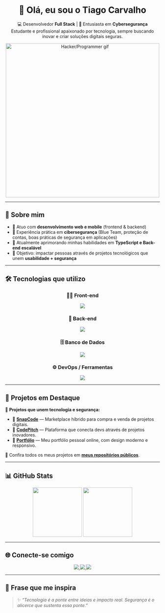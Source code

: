 <h1 align="center">👋 Olá, eu sou o Tiago Carvalho</h1>

<p align="center">
  💻 Desenvolvedor <strong>Full Stack</strong> | 🔐 Entusiasta em <strong>Cybersegurança</strong><br/>
  Estudante e profissional apaixonado por tecnologia, sempre buscando inovar e criar soluções digitais seguras.
</p>

<p align="center">
  <img src="https://media.giphy.com/media/qgQUggAC3Pfv687qPC/giphy.gif" alt="Hacker/Programmer gif" width="500"/>
</p>

---

## 🚀 Sobre mim

- 🔧 Atuo com **desenvolvimento web e mobile** (frontend & backend)  
- 🔐 Experiência prática em **cibersegurança** (Blue Team, proteção de contas, boas práticas de segurança em aplicações)  
- 🌱 Atualmente aprimorando minhas habilidades em **TypeScript e Back-end escalável**  
- 🎯 Objetivo: impactar pessoas através de projetos tecnológicos que unem **usabilidade + segurança**

---

## 🛠️ Tecnologias que utilizo

<div align="center">

### 👨‍🎨 Front-end  
<img src="https://skillicons.dev/icons?i=html,css,js,ts,react" /><br/>

### 🧠 Back-end  
<img src="https://skillicons.dev/icons?i=nodejs,php,python,cpp" /><br/>

### 🗄️ Banco de Dados  
<img src="https://skillicons.dev/icons?i=firebase,mysql" /><br/>

### ⚙️ DevOps / Ferramentas  
<img src="https://skillicons.dev/icons?i=git,github,vscode,wordpress,vercel" />

</div>

---

## 🌟 Projetos em Destaque

🚀 **Projetos que unem tecnologia e segurança:**

- 🔹 [**SnapCode**](https://github.com/Tiagotj7/snapcodeoficial) — Marketplace híbrido para compra e venda de projetos digitais.  
- 🔹 [**CodePitch**](https://github.com/Tiagotj7/CodePitch) — Plataforma que conecta devs através de projetos inovadores.  
- 🔹 [**Portfólio**](https://tiago-tj7-dev-portifolio.vercel.app/) — Meu portfólio pessoal online, com design moderno e responsivo.  

📌 Confira todos os meus projetos em [**meus repositórios públicos**](https://github.com/Tiagotj7?tab=repositories).

---

## 📊 GitHub Stats

<p align="center">
  <img src="https://github-readme-stats.vercel.app/api?username=Tiagotj7&show_icons=true&theme=github_dark" height="160"/>
  <img src="https://github-readme-stats.vercel.app/api/top-langs/?username=Tiagotj7&layout=compact&theme=github_dark" height="160"/>
</p>

---

## 🌐 Conecte-se comigo

<p align="center">
  <a href="https://www.youtube.com/@Codigo_Invisivel_Oficial" target="_blank">
    <img src="https://img.shields.io/badge/Youtube-FF0000?style=for-the-badge&logo=youtube&logoColor=white"/>
  </a>
  <a href="https://www.instagram.com/tiagotj7.dev" target="_blank">
    <img src="https://img.shields.io/badge/Instagram-E4405F?style=for-the-badge&logo=instagram&logoColor=white"/>
  </a>
  <a href="https://www.linkedin.com/in/tiagocarvalho2020/" target="_blank">
    <img src="https://img.shields.io/badge/LinkedIn-0077B5?style=for-the-badge&logo=linkedin&logoColor=white"/>
  </a>
</p>

---

## 🧠 Frase que me inspira

> ✨ *“Tecnologia é a ponte entre ideias e impacto real. Segurança é o alicerce que sustenta essa ponte.”*
